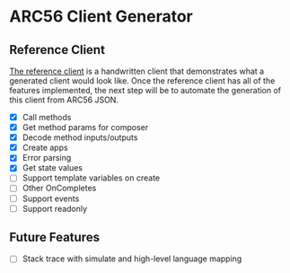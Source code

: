 # ARC56 Client Generator

## Reference Client

[The reference client](./reference/reference_client.ts) is a handwritten client that demonstrates what a generated client would look like. Once the reference client has all of the features implemented, the next step will be to automate the generation of this client from ARC56 JSON.

- [x] Call methods
- [x] Get method params for composer
- [x] Decode method inputs/outputs
- [x] Create apps
- [x] Error parsing
- [x] Get state values
- [ ] Support template variables on create
- [ ] Other OnCompletes
- [ ] Support events
- [ ] Support readonly

## Future Features

- [ ] Stack trace with simulate and high-level language mapping
